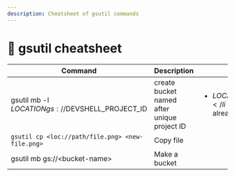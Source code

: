 ```yaml
---
description: Cheatsheet of gsutil commands
---
```


# 📔 gsutil cheatsheet



| Command                                            | Description                                 | Notes                                                                                                                      |
| -------------------------------------------------- | ------------------------------------------- | -------------------------------------------------------------------------------------------------------------------------- |
| gsutil mb -l $LOCATION gs://$DEVSHELL\_PROJECT\_ID | create bucket named after unique project ID | <ul><li>$LOCATION env var must be declared first</li><li>$DEVSHELL... env var already exists with the project id</li></ul> |
| `gsutil cp <loc://path/file.png> <new-file.png>`   | Copy file                                   |                                                                                                                            |
| gsutil mb gs://\<bucket-name>                      | Make a bucket                               |                                                                                                                            |

